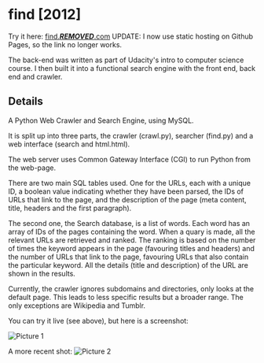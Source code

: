 find [2012]
====

Try it here:
[find.***REMOVED***.com](http://***REMOVED***.com/run/find)
UPDATE: I now use static hosting on Github Pages, so the link no longer works.

The back-end was written as part of Udacity's intro to computer science course. I then built it into a functional search engine with the front end, back end and crawler.


## Details

A Python Web Crawler and Search Engine, using MySQL.

It is split up into three parts, the crawler (crawl.py), searcher (find.py) and  a web interface (search and html.html).

The web server uses Common Gateway Interface (CGI) to run Python from the web-page.

There are two main SQL tables used. One for the URLs, each with a unique ID, a boolean value indicating whether they have been parsed, the IDs of URLs that link to the page, and the description of the page (meta content, title, headers and the first paragraph).

The second one, the Search database, is a list of words. Each word has an array of IDs of the pages containing the word. When a quary is made, all the relevant URLs are retrieved and ranked.
The ranking is based on the number of times the keyword appears in the page (favouring titles and headers) and the number of URLs that link to the page, favouring URLs that also contain the particular keyword.
All the details (title and description) of the URL are shown in the results.

Currently, the crawler ignores subdomains and directories, only looks at the default page. This leads to less specific results but a broader range.
The only exceptions are Wikipedia and Tumblr.

You can try it live (see above), but here is a screenshot:

![Picture 1](http://i.imgur.com/hklFZnI.png)

A more recent shot:
![Picture 2](http://i.imgur.com/hUMIPwQ.png)

